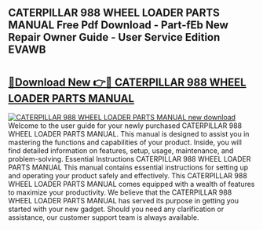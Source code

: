 ## CATERPILLAR 988 WHEEL LOADER PARTS MANUAL Free Pdf Download - Part-fEb New Repair Owner Guide - User Service Edition EVAWB

# <h2><a href="http://bc78957.oget.top/?id=CATERPILLAR+988+WHEEL+LOADER+PARTS+MANUAL">🔗Download New 👉🔴 CATERPILLAR 988 WHEEL LOADER PARTS MANUAL</a></h2>

[![CATERPILLAR 988 WHEEL LOADER PARTS MANUAL new download](https://i.imgur.com/5g1atiW.png)](http://bc78957.oget.top/?id=CATERPILLAR+988+WHEEL+LOADER+PARTS+MANUAL)
Welcome to the user guide for your newly purchased CATERPILLAR 988 WHEEL LOADER PARTS MANUAL. This manual is designed to assist you in mastering the functions and capabilities of your product. Inside, you will find detailed information on features, setup, usage, maintenance, and problem-solving. Essential Instructions CATERPILLAR 988 WHEEL LOADER PARTS MANUAL This manual contains essential instructions for setting up and operating your product safely and effectively. This CATERPILLAR 988 WHEEL LOADER PARTS MANUAL comes equipped with a wealth of features to maximize your productivity. We believe that the CATERPILLAR 988 WHEEL LOADER PARTS MANUAL has served its purpose in getting you started with your new gadget. Should you need any clarification or assistance, our customer support team is always available.
